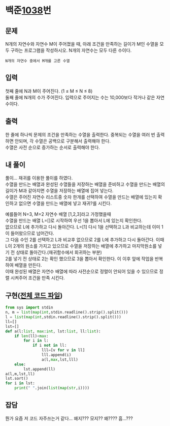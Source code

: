 # 백준[1038](https://www.acmicpc.net/problem/15654)번
## 문제
N개의 자연수와 자연수 M이 주어졌을 때, 아래 조건을 만족하는 길이가 M인 수열을 모두 구하는 프로그램을 작성하시오. N개의 자연수는 모두 다른 수이다.

    N개의 자연수 중에서 M개를 고른 수열

## 입력
첫째 줄에 N과 M이 주어진다. (1 ≤ M ≤ N ≤ 8)  
둘째 줄에 N개의 수가 주어진다. 입력으로 주어지는 수는 10,000보다 작거나 같은 자연수이다.

## 출력
한 줄에 하나씩 문제의 조건을 만족하는 수열을 출력한다. 중복되는 수열을 여러 번 출력하면 안되며, 각 수열은 공백으로 구분해서 출력해야 한다.  
수열은 사전 순으로 증가하는 순서로 출력해야 한다.

## 내 풀이
풀이... 재귀를 이용한 풀이를 하였다.  
수열을 만드는 배열과 완성된 수열들을 저장하는 배열을 준비하고 수열을 만드는 배열의 길이가 M과 같아지면 수열을 저장하는 배열에 집어 넣는다.  
수열은 주어진 자연수 리스트중 숫자 한개를 선택하여 수열을 만드는 배열에 있는지 확인하고 없으면 수열을 만드는 배열에 넣고 재귀?를 시킨다.

예를들어 N=3, M=2 자연수 배열 [1,2,3]라고 가정했을때  
수열을 만드는 배열 L=[]로 시작하여 우선 1을 뽑아서 L에 있는지 확인한다.  
없으므로 L에 추가하고 다시 돌아간다. L=[1]
다시 1을 선택하고 L과 비교하는데 이미 1이 들어왔으므로 넘어간다.  
그 다음 수인 2를 선택하고 L과 비교후 없으므로 2를 L에 추가하고 다시 돌아간다.
이때 L이 2개의 원소를 가지고 있으므로 수열을 저장하는 배열에 추가하고 마지막원소를 넣기 전 상태로 돌아간다.(재귀함수에서 회귀하는 부분)  
2를 넣기 전 상태로 2는 확인 했으므로 3을 뽑아서 확인한다. 이 이후 앞에 작업을 반복하여 배열을 만든다.  
이때 완성된 배열은 자연수 배열에 따라 사전순으로 정렬이 안되어 있을 수 있으므로 정렬 시켜주어 조건을 만족 시킨다.

## 구현([전체 코드 파일](/baekjoon/15654/c.py))
``` python
from sys import stdin
n, m = list(map(int,stdin.readline().strip().split()))
l = list(map(int,stdin.readline().strip().split()))
ll=[]
lst=[]
def a(l:list, max:int, lst:list, ll:list):
    if len(ll)<max:
        for i in l:
            if i not in ll:
                lll=[v for v in ll]
                lll.append(i)
                a(l,max,lst,lll)
    else:
        lst.append(ll)
a(l,m,lst,ll)
lst.sort()
for i in lst:
    print(" ".join(list(map(str,i))))
```

## 잡담
뭔가 요즘 저 코드 자주쓰는거 같다... 왜지??? 모지?? 왜???? 흠...???